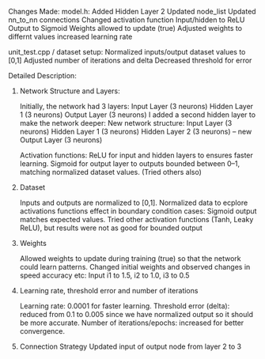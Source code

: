 Changes Made:
model.h:
    Added Hidden Layer 2
    Updated node_list
    Updated nn_to_nn connections
    Changed activation function
    Input/hidden to ReLU
    Output to Sigmoid
    Weights allowed to update (true)
    Adjusted weights to differnt values 
    increased learning rate

unit_test.cpp / dataset setup:
    Normalized inputs/output dataset values to [0,1]
    Adjusted number of iterations and delta
    Decreased threshold for error


Detailed Description:

1. Network Structure and Layers:

    Initially, the network had 3 layers:
        Input Layer (3 neurons)
        Hidden Layer 1 (3 neurons)
        Output Layer (3 neurons)
    I added a second hidden layer to make the network deeper:
    New network structure:
        Input Layer (3 neurons)
        Hidden Layer 1 (3 neurons)
        Hidden Layer 2 (3 neurons) – new
        Output Layer (3 neurons)

    Activation functions:
    ReLU for input and hidden layers to ensures faster learning.
    Sigmoid for output layer to outputs bounded between 0–1, matching normalized dataset values.
    (Tried others also)

2. Dataset

    Inputs and outputs are normalized to [0,1].
    Normalized data to ecplore activations functions effect in boundary condition cases: Sigmoid output matches expected values. Tried other activation functions (Tanh, Leaky ReLU), but results were not as good for bounded output

3. Weights

    Allowed weights to update during training (true) so that the network could learn patterns.
    Changed initial weights and observed changes in speed accuracy etc:
    Input i1 to 1.5, i2 to 1.0, i3 to 0.5

4. Learning rate, threshold error and number of iterations

    Learning rate: 0.0001 for faster learning.
    Threshold error (delta): reduced from 0.1 to 0.005 since we have normalized output so it should be more accurate.
    Number of iterations/epochs: increased for better convergence.

5. Connection Strategy
    Updated input of output node from layer 2 to 3

